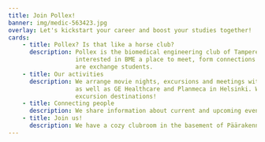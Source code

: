 ```yaml
---
title: Join Pollex!
banner: img/medic-563423.jpg
overlay: Let's kickstart your career and boost your studies together!
cards:
    - title: Pollex? Is that like a horse club?
      description: Pollex is the biomedical engineering club of Tampere University (of Technology). Our mission is to provide everyone
                   interested in BME a place to meet, form connections and share job opportunities. A significant portion of our members
                   are exchange students.
    - title: Our activities
      description: We arrange movie nights, excursions and meetings with the corporate world. Lately we have visited Modulight in Tampere
                   as well as GE Healthcare and Planmeca in Helsinki. We are also open to new ideas concerning free time activities and
                   excursion destinations!
    - title: Connecting people
      description: We share information about current and upcoming events, job opportunities and such on Telegram, Facebook and by email. We also have a LinkedIn page. Subscribe to our mailing list [here!](https://listmail.tut.fi/mailman/listinfo/pollex-jasenet)
    - title: Join us!
      description: We have a cozy clubroom in the basement of Päärakennus next to Autek, INTO and Bioner. The membership fee is 3€. We also sell cool overall badges for 2€! Come meet us at any of our events or send an email to us at pollex-hallitus\[ät]tuni.fi!
---
```

